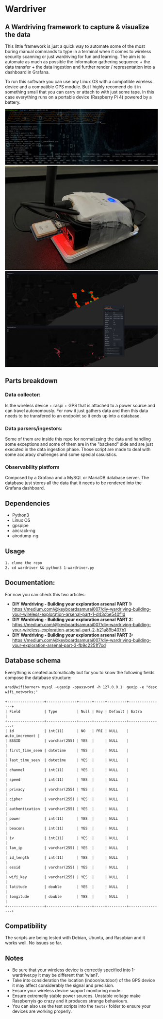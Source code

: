 # Wardriver 

## A Wardriving framework to capture & visualize the data

This little framework is just a quick way to automate some of the most boring manual commands to type in a terminal when it comes to wireless security scanning or just wardriving for fun and learning. The aim is to automate as much as possible the information gathering sequence + the data transfer + the data ingestion and further render / representation into a dashboard in Grafana. 

To run this software you can use any Linux OS with a compatible wireless device and a compatible GPS module.
But I highly recomend do it in something small that you can carry or attach to with just some tape. In this case everything runs on a portable device (Raspberry Pi 4) powered by a battery.


![Wardriver2](doc/img/wardriver.png)
![Wardriver2](doc/img/raspi.webp)
![Wardriver2](doc/img/observability.png)


## Parts breakdown

### Data collector: 
Is the wireless device + raspi + GPS that is attached to a power source and can travel autonomously. For now it just gathers data and then this data needs to be transfered to an endpoint so it ends up into a database. 

### Data parsers/ingestors: 
Some of them are inside this repo for normalizaing the data and handling some exceptions and some of them are in the "backend" side and are just executed in the data ingestion phase. Those script are made to deal with some accuracy challenges and some special casuistics. 

### Observability platform
Composed by a Grafana and a MySQL or MariaDB database server. The database just stores all the data that it needs to be rendered into the Grafana dashboard. 


## Dependencies

- Python3
- Linux OS
- gpspipe
- aircrack-ng
- airodump-ng

## Usage

    1. clone the repo
    2. cd wardriver && python3 1-wardriver.py

## Documentation: 

For now you can check this two articles: 

- **DIY Wardriving - Building your exploration arsenal PART 1:** https://medium.com/@keyboardsamurai007/diy-wardriving-building-your-wireless-exploration-arsenal-part-1-d43cbe540f1d
- **DIY Wardriving - Building your exploration arsenal PART 2:** https://medium.com/@keyboardsamurai007/diy-wardriving-building-your-wireless-exploration-arsenal-part-2-b21a89b407b1
- **DIY Wardriving - Building your exploration arsenal PART 3:** https://medium.com/@keyboardsamurai007/diy-wardriving-building-your-exploration-arsenal-part-3-fb9c2251f7cd


## Database schema
Everything is created automatically but for you to know the following fields compose the database structure:


```
arad@wifiburner> mysql -ugeoip -ppassword -h 127.0.0.1  geoip -e "desc wifi_networks;" 

+-----------------+--------------+------+-----+---------+----------------+
| Field           | Type         | Null | Key | Default | Extra          |
+-----------------+--------------+------+-----+---------+----------------+
| id              | int(11)      | NO   | PRI | NULL    | auto_increment |
| BSSID           | varchar(255) | YES  |     | NULL    |                |
| first_time_seen | datetime     | YES  |     | NULL    |                |
| last_time_seen  | datetime     | YES  |     | NULL    |                |
| channel         | int(11)      | YES  |     | NULL    |                |
| speed           | int(11)      | YES  |     | NULL    |                |
| privacy         | varchar(255) | YES  |     | NULL    |                |
| cipher          | varchar(255) | YES  |     | NULL    |                |
| authentication  | varchar(255) | YES  |     | NULL    |                |
| power           | int(11)      | YES  |     | NULL    |                |
| beacons         | int(11)      | YES  |     | NULL    |                |
| iv              | int(11)      | YES  |     | NULL    |                |
| lan_ip          | varchar(255) | YES  |     | NULL    |                |
| id_length       | int(11)      | YES  |     | NULL    |                |
| essid           | varchar(255) | YES  |     | NULL    |                |
| wifi_key        | varchar(255) | YES  |     | NULL    |                |
| latitude        | double       | YES  |     | NULL    |                |
| longitude       | double       | YES  |     | NULL    |                |
+-----------------+--------------+------+-----+---------+----------------+

```

## Compatibility

The scripts are being tested with Debian, Ubuntu, and Raspbian and it works well. No issues so far. 

## Notes

- Be sure that your wireless device is correctly specified into 1-wardriver.py it may be different that 'wlan1'.
- Take into consideration the location (indoor/outdoor) of the GPS device it may affect considerably the signal and precision. 
- Ensure your wireless device support monitoring mode.
- Ensure extremelly stable power sources. Unstable voltage make Raspberryis go crazy and it produces strange behaviours.
- You can also use the test scripts into the `tests/` folder to ensure your devices are working properly. 
